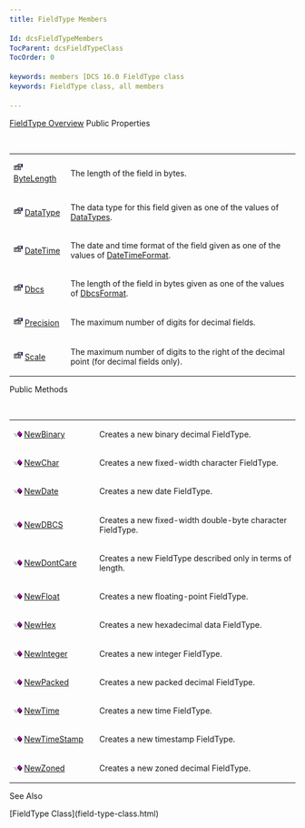 ```yaml
---
title: FieldType Members

Id: dcsFieldTypeMembers
TocParent: dcsFieldTypeClass
TocOrder: 0

keywords: members [DCS 16.0 FieldType class
keywords: FieldType class, all members

---
```


[FieldType Overview](field-type-class.html) 
Public Properties

<br />

<table class="dtTABLE" id="Table5" x-use-null-cells="x-use-null-cells" style="border-spacing: 0px" cellspacing="0">
          <colgroup span="1">
            <col span="1" style="WIDTH: 15%" />
            <col span="1" style="WIDTH: 70%" />
          </colgroup>
          <tr>
            <td colspan="1" rowspan="1">

<img alt="public property" src="images/property.bmp" width="16" height="16" border="0" /> [ ByteLength](field-type-class-byte-length-property.html) 
</td>
            <td colspan="1" rowspan="1">

The length of the field in bytes.
</td>
          </tr>
          <tr>
            <td colspan="1" rowspan="1">

<img alt="public property" src="images/property.bmp" width="16" height="16" border="0" /> [ DataType](field-type-class-data-type-property.html) 
</td>
            <td colspan="1" rowspan="1">

The data type for this field given as one of the values of [ DataTypes](data-types-enumeration.html).
</td>
          </tr>
          <tr>
            <td colspan="1" rowspan="1">

<img alt="public property" src="images/property.bmp" width="16" height="16" border="0" /> [ DateTime](field-type-class-date-time-property.html) 
</td>
            <td colspan="1" rowspan="1">

The date and time format of the field given as one of the values of [ DateTimeFormat](date-time-format-enumeration.html).
</td>
          </tr>
          <tr>
            <td colspan="1" rowspan="1">

<img alt="public property" src="images/property.bmp" width="16" height="16" border="0" /> [ Dbcs](field-type-class-dbcs-property.html) 
</td>
            <td colspan="1" rowspan="1">

The length of the field in bytes given as one of the values of [ DbcsFormat](dbcs-format-enumeration.html).
</td>
          </tr>
          <tr>
            <td colspan="1" rowspan="1">

<img alt="public property" src="images/property.bmp" width="16" height="16" border="0" /> [ Precision](field-type-class-precision-property.html) 
</td>
            <td colspan="1" rowspan="1">

The maximum number of digits for decimal fields.
</td>
          </tr>
          <tr>
            <td colspan="1" rowspan="1">

<img alt="public property" src="images/property.bmp" width="16" height="16" border="0" /> [ Scale](field-type-class-scale-property.html) 
</td>
            <td colspan="1" rowspan="1">

The maximum number of digits to the right of the decimal point (for decimal fields only).
</td>
          </tr>
</table>

Public Methods

<br />

<table class="dtTABLE" id="table2" x-use-null-cells="x-use-null-cells" style="border-spacing: 0px" cellspacing="0">
          <colgroup span="1">
            <col span="1" style="WIDTH: 30%" />
            <col span="1" style="WIDTH: 70%" />
          </colgroup>
          <tr>
            <td colspan="1" rowspan="1">

<img alt="public property" src="images/public-method.gif" x-maintain-ratio="TRUE" width="15" height="11" border="0" /> [ NewBinary](field-type-class-new-binary-method.html) 
</td>
            <td colspan="1" rowspan="1">

Creates a new binary decimal FieldType.
</td>
          </tr>
          <tr>
            <td colspan="1" rowspan="1">

<img alt="public property" src="images/public-method.gif" x-maintain-ratio="TRUE" width="15" height="11" border="0" /> [ NewChar](field-type-class-new-char-method.html) 
</td>
            <td colspan="1" rowspan="1">

Creates a new fixed-width character FieldType.
</td>
          </tr>
          <tr>
            <td colspan="1" rowspan="1">

<img alt="public property" src="images/public-method.gif" x-maintain-ratio="TRUE" width="15" height="11" border="0" /> [ NewDate](field-type-class-new-date-method.html) 
</td>
            <td colspan="1" rowspan="1">

Creates a new date FieldType.
</td>
          </tr>
          <tr>
            <td colspan="1" rowspan="1">

<img alt="public property" src="images/public-method.gif" x-maintain-ratio="TRUE" width="15" height="11" border="0" /> [ NewDBCS](field-type-class-new-ddbc-method.html) 
</td>
            <td colspan="1" rowspan="1">

Creates a new fixed-width double-byte character FieldType.
</td>
          </tr>
          <tr>
            <td colspan="1" rowspan="1">

<img alt="public property" src="images/public-method.gif" x-maintain-ratio="TRUE" width="15" height="11" border="0" /> [ NewDontCare](field-type-class-new-dont-care-method.html) 
</td>
            <td colspan="1" rowspan="1">

Creates a new FieldType described only in terms of length.
</td>
          </tr>
          <tr>
            <td colspan="1" rowspan="1">

<img alt="public property" src="images/public-method.gif" x-maintain-ratio="TRUE" width="15" height="11" border="0" /> [ NewFloat](field-type-class-new-float-method.html) 
</td>
            <td colspan="1" rowspan="1">

Creates a new floating-point FieldType.
</td>
          </tr>
          <tr>
            <td colspan="1" rowspan="1">

<img alt="public property" src="images/public-method.gif" x-maintain-ratio="TRUE" width="15" height="11" border="0" /> [ NewHex](field-type-class-new-hex-method.html) 
</td>
            <td colspan="1" rowspan="1">

Creates a new hexadecimal data FieldType.
</td>
          </tr>
          <tr>
            <td colspan="1" rowspan="1">

<img alt="public property" src="images/public-method.gif" x-maintain-ratio="TRUE" width="15" height="11" border="0" /> [ NewInteger](field-type-class-new-integer-method.html) 
</td>
            <td colspan="1" rowspan="1">

Creates a new integer FieldType.
</td>
          </tr>
          <tr>
            <td colspan="1" rowspan="1">

<img alt="public property" src="images/public-method.gif" x-maintain-ratio="TRUE" width="15" height="11" border="0" /> [ NewPacked](field-type-class-new-packed-method.html) 
</td>
            <td colspan="1" rowspan="1">

Creates a new packed decimal FieldType.
</td>
          </tr>
          <tr>
            <td colspan="1" rowspan="1">

<img alt="public property" src="images/public-method.gif" x-maintain-ratio="TRUE" width="15" height="11" border="0" /> [ NewTime](field-type-class-new-time-method.html) 
</td>
            <td colspan="1" rowspan="1">

Creates a new time FieldType.
</td>
          </tr>
          <tr>
            <td colspan="1" rowspan="1">

<img alt="public property" src="images/public-method.gif" x-maintain-ratio="TRUE" width="15" height="11" border="0" /> [ NewTimeStamp](field-type-class-new-time-stamp-method.html) 
</td>
            <td colspan="1" rowspan="1">

Creates a new timestamp FieldType.
</td>
          </tr>
          <tr>
            <td colspan="1" rowspan="1">

<img alt="public property" src="images/public-method.gif" x-maintain-ratio="TRUE" width="15" height="11" border="0" /> [ NewZoned](field-type-class-new-zoned-method.html) 
</td>
            <td colspan="1" rowspan="1">

Creates a new zoned decimal FieldType.
</td>
          </tr>
</table>

See Also

<dl />
      [FieldType Class](field-type-class.html)

